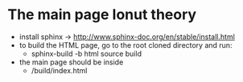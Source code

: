 # The main page Ionut theory

- install sphinx -> http://www.sphinx-doc.org/en/stable/install.html
- to build the HTML page, go to the root cloned directory and run:
	- sphinx-build -b html source build
- the main page should be inside
	- /build/index.html
